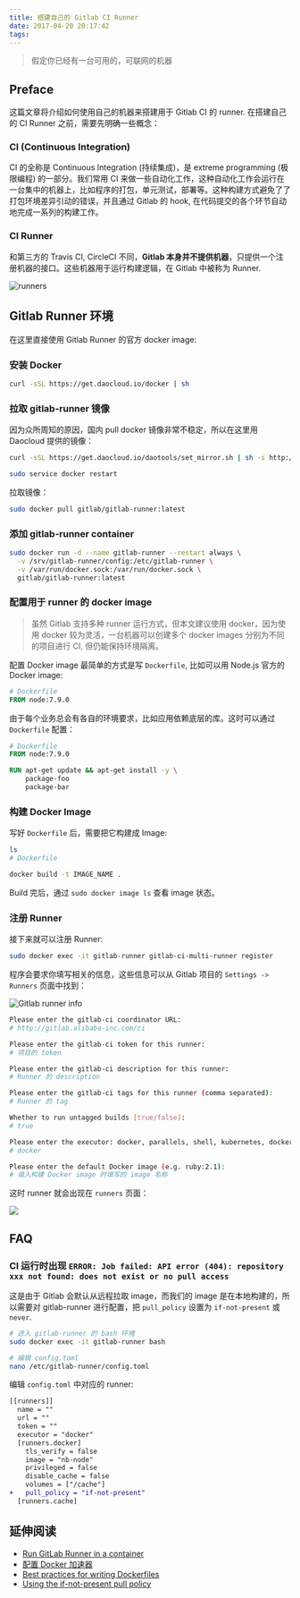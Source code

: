 ```yaml
---
title: 搭建自己的 Gitlab CI Runner
date: 2017-04-20 20:17:42
tags:
---
```

> 假定你已经有一台可用的，可联网的机器

## Preface

这篇文章将介绍如何使用自己的机器来搭建用于 Gitlab CI 的 runner.  在搭建自己的 CI Runner 之前，需要先明确一些概念：

### CI (Continuous Integration)

CI 的全称是 Continuous Integration (持续集成)，是 extreme programming (极限编程) 的一部分。我们常用 CI 来做一些自动化工作，这种自动化工作会运行在一台集中的机器上，比如程序的打包，单元测试，部署等。这种构建方式避免了了打包环境差异引动的错误，并且通过 Gitlab 的 hook, 在代码提交的各个环节自动地完成一系列的构建工作。

### CI Runner

和第三方的 Travis CI, CircleCI 不同，**Gitlab 本身并不提供机器**，只提供一个注册机器的接口。这些机器用于运行构建逻辑，在 Gitlab 中被称为 Runner.

![runners](//ww4.sinaimg.cn/large/006tNc79gy1fet5ffxwglj31ac0y2wj8.jpg)

## Gitlab Runner 环境

在这里直接使用 Gitlab Runner 的官方 docker image:

### 安装 Docker

```bash
curl -sSL https://get.daocloud.io/docker | sh
```

### 拉取 gitlab-runner 镜像

因为众所周知的原因，国内 pull docker 镜像非常不稳定，所以在这里用 Daocloud 提供的镜像：

```bash
curl -sSL https://get.daocloud.io/daotools/set_mirror.sh | sh -s http://718dbf2d.m.daocloud.io

sudo service docker restart
```

拉取镜像：

```bash
sudo docker pull gitlab/gitlab-runner:latest
```

### 添加 gitlab-runner container

```bash
sudo docker run -d --name gitlab-runner --restart always \
  -v /srv/gitlab-runner/config:/etc/gitlab-runner \
  -v /var/run/docker.sock:/var/run/docker.sock \
  gitlab/gitlab-runner:latest
```

### 配置用于 runner 的 docker image

> 虽然 Gitlab 支持多种 runner 运行方式，但本文建议使用 docker，因为使用 docker 较为灵活，一台机器可以创建多个 docker images 分别为不同的项目进行 CI, 但仍能保持环境隔离。

配置 Docker image 最简单的方式是写 `Dockerfile`, 比如可以用 Node.js 官方的 Docker image:

```dockerfile
# Dockerfile
FROM node:7.9.0
```

由于每个业务总会有各自的环境要求，比如应用依赖底层的库。这时可以通过 `Dockerfile` 配置：

```dockerfile
# Dockerfile
FROM node:7.9.0

RUN apt-get update && apt-get install -y \
	package-foo
	package-bar
```

### 构建 Docker Image

写好 `Dockerfile` 后，需要把它构建成 Image:

```bash
ls
# Dockerfile

docker build -t IMAGE_NAME .
```

Build 完后，通过 `sudo docker image ls` 查看 image 状态。

### 注册 Runner

接下来就可以注册 Runner:

```bash
sudo docker exec -it gitlab-runner gitlab-ci-multi-runner register
```

程序会要求你填写相关的信息，这些信息可以从 Gitlab 项目的 `Settings -> Runners` 页面中找到：

![Gitlab runner info](//ww2.sinaimg.cn/large/006tNc79gy1fetavn7r0lj319u0os78u.jpg)

```bash
Please enter the gitlab-ci coordinator URL:
# http://gitlab.alibaba-inc.com/ci

Please enter the gitlab-ci token for this runner:
# 项目的 token

Please enter the gitlab-ci description for this runner:
# Runner 的 description

Please enter the gitlab-ci tags for this runner (comma separated):
# Runner 的 tag

Whether to run untagged builds [true/false]:
# true

Please enter the executor: docker, parallels, shell, kubernetes, docker-ssh, ssh, virtualbox, docker+machine, docker-ssh+machine:
# docker

Please enter the default Docker image (e.g. ruby:2.1):
# 填入构建 Docker image 时填写的 image 名称
```

这时 runner 就会出现在 `runners` 页面：

![](//ww2.sinaimg.cn/large/006tNc79gy1fetbnh1e12j310008qdgs.jpg)

## FAQ

### CI 运行时出现 `ERROR: Job failed: API error (404): repository xxx not found: does not exist or no pull access`

这是由于 Gitlab 会默认从远程拉取 image，而我们的 image 是在本地构建的，所以需要对 gitlab-runner 进行配置，把 `pull_policy` 设置为 `if-not-present` 或 `never`.

```bash
# 进入 gitlab-runner 的 bash 环境
sudo docker exec -it gitlab-runner bash

# 编辑 config.toml
nano /etc/gitlab-runner/config.toml
```

编辑 `config.toml` 中对应的 runner:

```diff
[[runners]]
  name = ""
  url = ""
  token = ""
  executor = "docker"
  [runners.docker]
    tls_verify = false
    image = "nb-node"
    privileged = false
    disable_cache = false
    volumes = ["/cache"]
+   pull_policy = "if-not-present"
  [runners.cache]
```

## 延伸阅读

- [Run GitLab Runner in a container](https://docs.gitlab.com/runner/install/docker.html)
- [配置 Docker 加速器](https://www.daocloud.io/mirror#accelerator-doc)
- [Best practices for writing Dockerfiles](https://docs.docker.com/engine/userguide/eng-image/dockerfile_best-practices/)
- [Using the if-not-present pull policy](https://docs.gitlab.com/runner/executors/docker.html#using-the-if-not-present-pull-policy)